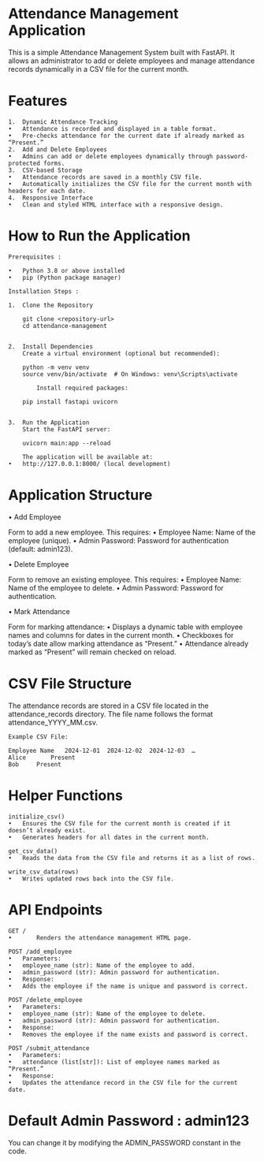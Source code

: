 # Attendance Management Application

This is a simple Attendance Management System built with FastAPI. It allows an administrator to add or delete employees and manage attendance records dynamically in a CSV file for the current month.

# Features

	1.	Dynamic Attendance Tracking
	•	Attendance is recorded and displayed in a table format.
	•	Pre-checks attendance for the current date if already marked as “Present.”
	2.	Add and Delete Employees
	•	Admins can add or delete employees dynamically through password-protected forms.
	3.	CSV-based Storage
	•	Attendance records are saved in a monthly CSV file.
	•	Automatically initializes the CSV file for the current month with headers for each date.
	4.	Responsive Interface
	•	Clean and styled HTML interface with a responsive design.

# How to Run the Application 

	Prerequisites :

	•	Python 3.8 or above installed
	•	pip (Python package manager)
	
	Installation Steps :

	1.	Clone the Repository

		git clone <repository-url>
		cd attendance-management


	2.	Install Dependencies
		Create a virtual environment (optional but recommended):

		python -m venv venv
		source venv/bin/activate  # On Windows: venv\Scripts\activate

	        Install required packages:

		pip install fastapi uvicorn


	3.	Run the Application
		Start the FastAPI server:

		uvicorn main:app --reload

		The application will be available at:
	•	http://127.0.0.1:8000/ (local development)

# Application Structure

•	Add Employee

Form to add a new employee. This requires:
	•	Employee Name: Name of the employee (unique).
	•	Admin Password: Password for authentication (default: admin123).
 
•	Delete Employee

Form to remove an existing employee. This requires:
	•	Employee Name: Name of the employee to delete.
	•	Admin Password: Password for authentication.
 
•	Mark Attendance

Form for marking attendance:
	•	Displays a dynamic table with employee names and columns for dates in the current month.
	•	Checkboxes for today’s date allow marking attendance as “Present.”
	•	Attendance already marked as “Present” will remain checked on reload.

# CSV File Structure

The attendance records are stored in a CSV file located in the attendance_records directory. The file name follows the format attendance_YYYY_MM.csv.

	Example CSV File:

	Employee Name	2024-12-01	2024-12-02	2024-12-03	…
	Alice		Present			
	Bob		Present	

# Helper Functions

	initialize_csv()
	•	Ensures the CSV file for the current month is created if it doesn’t already exist.
	•	Generates headers for all dates in the current month.

	get_csv_data()
	•	Reads the data from the CSV file and returns it as a list of rows.

	write_csv_data(rows)
	•	Writes updated rows back into the CSV file.

# API Endpoints

	GET /
	•       Renders the attendance management HTML page.

	POST /add_employee
	•	Parameters:
	•	employee_name (str): Name of the employee to add.
	•	admin_password (str): Admin password for authentication.
	•	Response:
	•	Adds the employee if the name is unique and password is correct.

	POST /delete_employee
	•	Parameters:
	•	employee_name (str): Name of the employee to delete.
	•	admin_password (str): Admin password for authentication.
	•	Response:
	•	Removes the employee if the name exists and password is correct.

	POST /submit_attendance
	•	Parameters:
	•	attendance (list[str]): List of employee names marked as “Present.”
	•	Response:
	•	Updates the attendance record in the CSV file for the current date.

# Default Admin Password : admin123

You can change it by modifying the ADMIN_PASSWORD constant in the code.
